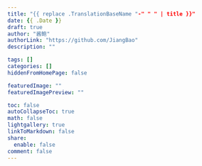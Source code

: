 ```yaml
---
title: "{{ replace .TranslationBaseName "-" " " | title }}"
date: {{ .Date }}
draft: true
author: "酱鲍"
authorLink: "https://github.com/JiangBao"
description: ""

tags: []
categories: []
hiddenFromHomePage: false

featuredImage: ""
featuredImagePreview: ""

toc: false
autoCollapseToc: true
math: false
lightgallery: true
linkToMarkdown: false
share:
  enable: false
comment: false
---
```


<!--more-->